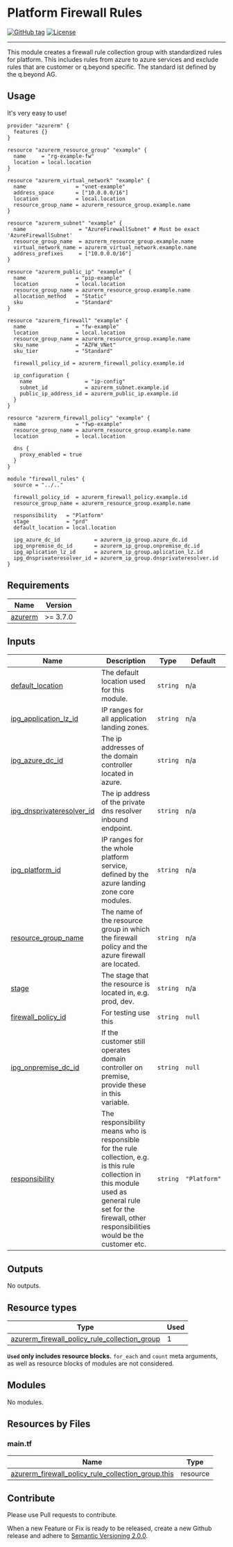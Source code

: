 # Platform Firewall Rules

[![GitHub tag](https://img.shields.io/github/tag/qbeyond/terraform-module-template.svg)](https://registry.terraform.io/modules/qbeyond/terraform-module-template/provider/latest)
[![License](https://img.shields.io/github/license/qbeyond/terraform-module-template.svg)](https://github.com/qbeyond/terraform-module-template/blob/main/LICENSE)

---

This module creates a firewall rule collection group with standardized rules for platform. This includes rules from azure to azure services and exclude rules that are customer or q.beyond specific. The standard ist defined by the q.beyond AG.

<!-- BEGIN_TF_DOCS -->
## Usage

It's very easy to use!
```hcl
provider "azurerm" {
  features {}
}

resource "azurerm_resource_group" "example" {
  name     = "rg-example-fw"
  location = local.location
}

resource "azurerm_virtual_network" "example" {
  name                = "vnet-example"
  address_space       = ["10.0.0.0/16"]
  location            = local.location
  resource_group_name = azurerm_resource_group.example.name
}

resource "azurerm_subnet" "example" {
  name                 = "AzureFirewallSubnet" # Must be exact 'AzureFirewallSubnet'
  resource_group_name  = azurerm_resource_group.example.name
  virtual_network_name = azurerm_virtual_network.example.name
  address_prefixes     = ["10.0.0.0/16"]
}

resource "azurerm_public_ip" "example" {
  name                = "pip-example"
  location            = local.location
  resource_group_name = azurerm_resource_group.example.name
  allocation_method   = "Static"
  sku                 = "Standard"
}

resource "azurerm_firewall" "example" {
  name                = "fw-example"
  location            = local.location
  resource_group_name = azurerm_resource_group.example.name
  sku_name            = "AZFW_VNet"
  sku_tier            = "Standard"

  firewall_policy_id = azurerm_firewall_policy.example.id

  ip_configuration {
    name                 = "ip-config"
    subnet_id            = azurerm_subnet.example.id
    public_ip_address_id = azurerm_public_ip.example.id
  }
}

resource "azurerm_firewall_policy" "example" {
  name                = "fwp-example"
  resource_group_name = azurerm_resource_group.example.name
  location            = local.location

  dns {
    proxy_enabled = true
  }
}

module "firewall_rules" {
  source = "../.."

  firewall_policy_id  = azurerm_firewall_policy.example.id
  resource_group_name = azurerm_resource_group.example.name

  responsibility   = "Platform"
  stage            = "prd"
  default_location = local.location

  ipg_azure_dc_id           = azurerm_ip_group.azure_dc.id
  ipg_onpremise_dc_id       = azurerm_ip_group.onpremise_dc.id
  ipg_aplication_lz_id      = azurerm_ip_group.aplication_lz.id
  ipg_dnsprivateresolver_id = azurerm_ip_group.dnsprivateresolver.id
}
```

## Requirements

| Name | Version |
|------|---------|
| <a name="requirement_azurerm"></a> [azurerm](#requirement\_azurerm) | >= 3.7.0 |

## Inputs

| Name | Description | Type | Default | Required |
|------|-------------|------|---------|:--------:|
| <a name="input_default_location"></a> [default\_location](#input\_default\_location) | The default location used for this module. | `string` | n/a | yes |
| <a name="input_ipg_application_lz_id"></a> [ipg\_application\_lz\_id](#input\_ipg\_application\_lz\_id) | IP ranges for all application landing zones. | `string` | n/a | yes |
| <a name="input_ipg_azure_dc_id"></a> [ipg\_azure\_dc\_id](#input\_ipg\_azure\_dc\_id) | The ip addresses of the domain controller located in azure. | `string` | n/a | yes |
| <a name="input_ipg_dnsprivateresolver_id"></a> [ipg\_dnsprivateresolver\_id](#input\_ipg\_dnsprivateresolver\_id) | The ip address of the private dns resolver inbound endpoint. | `string` | n/a | yes |
| <a name="input_ipg_platform_id"></a> [ipg\_platform\_id](#input\_ipg\_platform\_id) | IP ranges for the whole platform service, defined by the azure landing zone core modules. | `string` | n/a | yes |
| <a name="input_resource_group_name"></a> [resource\_group\_name](#input\_resource\_group\_name) | The name of the resource group in which the firewall policy and the azure firewall are located. | `string` | n/a | yes |
| <a name="input_stage"></a> [stage](#input\_stage) | The stage that the resource is located in, e.g. prod, dev. | `string` | n/a | yes |
| <a name="input_firewall_policy_id"></a> [firewall\_policy\_id](#input\_firewall\_policy\_id) | For testing use this | `string` | `null` | no |
| <a name="input_ipg_onpremise_dc_id"></a> [ipg\_onpremise\_dc\_id](#input\_ipg\_onpremise\_dc\_id) | If the customer still operates domain controller on premise, provide these in this variable. | `string` | `null` | no |
| <a name="input_responsibility"></a> [responsibility](#input\_responsibility) | The responsibility means who is responsible for the rule collection, e.g. is this rule collection in this module used as general rule set for the firewall, other responsibilities would be the customer etc. | `string` | `"Platform"` | no |
## Outputs

No outputs.

## Resource types

| Type | Used |
|------|-------|
| [azurerm_firewall_policy_rule_collection_group](https://registry.terraform.io/providers/hashicorp/azurerm/latest/docs/resources/firewall_policy_rule_collection_group) | 1 |

**`Used` only includes resource blocks.** `for_each` and `count` meta arguments, as well as resource blocks of modules are not considered.

## Modules

No modules.

## Resources by Files

### main.tf

| Name | Type |
|------|------|
| [azurerm_firewall_policy_rule_collection_group.this](https://registry.terraform.io/providers/hashicorp/azurerm/latest/docs/resources/firewall_policy_rule_collection_group) | resource |
<!-- END_TF_DOCS -->

## Contribute

Please use Pull requests to contribute.

When a new Feature or Fix is ready to be released, create a new Github release and adhere to [Semantic Versioning 2.0.0](https://semver.org/lang/de/spec/v2.0.0.html).
